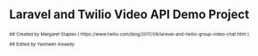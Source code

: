 ## Laravel and Twilio Video API Demo Project

<p style="font-size:8px;"> ## Created by Margaret Staples ( https://www.twilio.com/blog/2017/09/laravel-and-twilio-group-video-chat.html )</p>

<p style="font-size:8px;">  ## Edited by Yasmeen Alsaedy </p>
